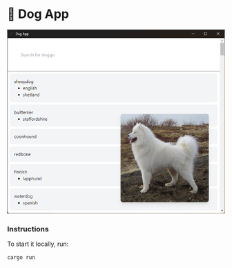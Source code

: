 # 🐶 Dog App

![Dog App](./dog-app.png)

### Instructions

To start it locally, run:

```bash
cargo run
```